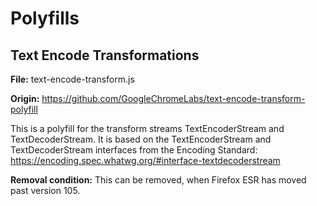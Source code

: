 # Polyfills

## Text Encode Transformations

**File:** text-encode-transform.js

**Origin:** <https://github.com/GoogleChromeLabs/text-encode-transform-polyfill>

This is a polyfill for the transform streams TextEncoderStream and TextDecoderStream. It is based on the TextEncoderStream and TextDecoderStream interfaces from the Encoding Standard: https://encoding.spec.whatwg.org/#interface-textdecoderstream

**Removal condition:** This can be removed, when Firefox ESR has moved past version 105.
